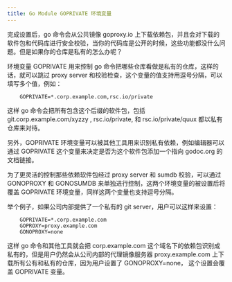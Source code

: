 ```yaml
---
title: Go Module GOPRIVATE 环境变量
---
```


完成设置后，go 命令会从公共镜像 goproxy.io 上下载依赖包，并且会对下载的软件包和代码库进行安全校验，当你的代码库是公开的时候，这些功能都没什么问题。但是如果你的仓库是私有的怎么办呢？

环境变量 GOPRIVATE 用来控制 go 命令把哪些仓库看做是私有的仓库，这样的话，就可以跳过 proxy server 和校验检查，这个变量的值支持用逗号分隔，可以填写多个值，例如：

        GOPRIVATE=*.corp.example.com,rsc.io/private

这样 go 命令会把所有包含这个后缀的软件包，包括 git.corp.example.com/xyzzy , rsc.io/private,
和 rsc.io/private/quux 都以私有仓库来对待。

另外，GOPRIVATE 环境变量可以被其他工具用来识别私有依赖，例如编辑器可以通过 GOPRIVATE 这个变量来决定是否为这个软件包添加一个指向 godoc.org 的文档链接。

为了更灵活的控制那些依赖软件包经过 proxy server 和 sumdb 校验，可以通过 GONOPROXY 和 GONOSUMDB 来单独进行控制，这两个环境变量的被设置后将覆盖 GOPRIVATE 环境变量，同样这两个变量也支持逗号分隔。

举个例子，如果公司内部提供了一个私有的 git server，用户可以这样来设置：

        GOPRIVATE=*.corp.example.com
        GOPROXY=proxy.example.com
        GONOPROXY=none

这样 go 命令和其他工具就会把 corp.example.com 这个域名下的依赖包识别成私有的，但是用户仍然会从公司内部的代理镜像服务器 proxy.example.com 上下载所有公有和私有的仓库，因为用户设置了  GONOPROXY=none， 这个设置会覆盖 GOPRIVATE 变量。